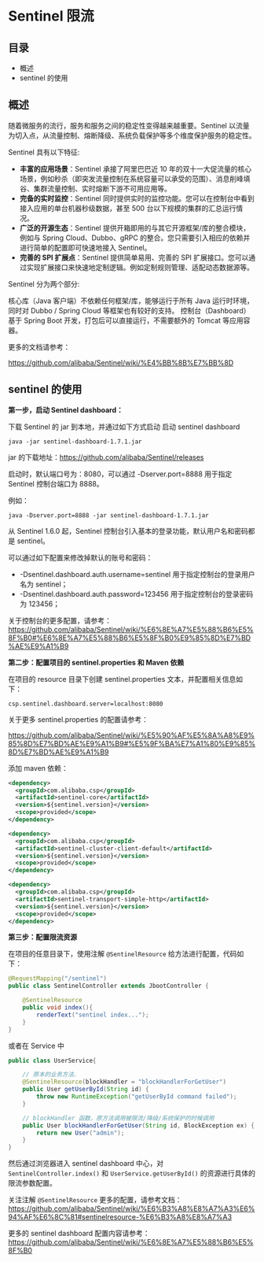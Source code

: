 # Sentinel 限流

## 目录

- 概述
- sentinel 的使用

## 概述
随着微服务的流行，服务和服务之间的稳定性变得越来越重要。Sentinel 以流量为切入点，从流量控制、熔断降级、系统负载保护等多个维度保护服务的稳定性。

Sentinel 具有以下特征:

- **丰富的应用场景**：Sentinel 承接了阿里巴巴近 10 年的双十一大促流量的核心场景，例如秒杀（即突发流量控制在系统容量可以承受的范围）、消息削峰填谷、集群流量控制、实时熔断下游不可用应用等。
- **完备的实时监控**：Sentinel 同时提供实时的监控功能。您可以在控制台中看到接入应用的单台机器秒级数据，甚至 500 台以下规模的集群的汇总运行情况。
- **广泛的开源生态**：Sentinel 提供开箱即用的与其它开源框架/库的整合模块，例如与 Spring Cloud、Dubbo、gRPC 的整合。您只需要引入相应的依赖并进行简单的配置即可快速地接入 Sentinel。
- **完善的 SPI 扩展点**：Sentinel 提供简单易用、完善的 SPI 扩展接口。您可以通过实现扩展接口来快速地定制逻辑。例如定制规则管理、适配动态数据源等。



Sentinel 分为两个部分:

核心库（Java 客户端）不依赖任何框架/库，能够运行于所有 Java 运行时环境，同时对 Dubbo / Spring Cloud 等框架也有较好的支持。
控制台（Dashboard）基于 Spring Boot 开发，打包后可以直接运行，不需要额外的 Tomcat 等应用容器。


更多的文档请参考：

https://github.com/alibaba/Sentinel/wiki/%E4%BB%8B%E7%BB%8D


## sentinel 的使用

**第一步，启动 Sentinel dashboard：**

下载 Sentinel 的 jar 到本地，并通过如下方式启动 启动 sentinel dashboard

```
java -jar sentinel-dashboard-1.7.1.jar
```

 jar 的下载地址：https://github.com/alibaba/Sentinel/releases

启动时，默认端口号为：8080，可以通过 -Dserver.port=8888 用于指定 Sentinel 控制台端口为 8888。

例如：

```
java -Dserver.port=8888 -jar sentinel-dashboard-1.7.1.jar
```

从 Sentinel 1.6.0 起，Sentinel 控制台引入基本的登录功能，默认用户名和密码都是 sentinel。

可以通过如下配置来修改掉默认的账号和密码：
- -Dsentinel.dashboard.auth.username=sentinel 用于指定控制台的登录用户名为 sentinel；
- -Dsentinel.dashboard.auth.password=123456 用于指定控制台的登录密码为 123456；

关于控制台的更多配置，请参考：
https://github.com/alibaba/Sentinel/wiki/%E6%8E%A7%E5%88%B6%E5%8F%B0#%E6%8E%A7%E5%88%B6%E5%8F%B0%E9%85%8D%E7%BD%AE%E9%A1%B9

**第二步：配置项目的 sentinel.properties 和 Maven 依赖**
  
  在项目的 resource 目录下创建 sentinel.properties 文本，并配置相关信息如下：

  ```
csp.sentinel.dashboard.server=localhost:8080
  ```
关于更多 sentinel.properties 的配置请参考：

https://github.com/alibaba/Sentinel/wiki/%E5%90%AF%E5%8A%A8%E9%85%8D%E7%BD%AE%E9%A1%B9#%E5%9F%BA%E7%A1%80%E9%85%8D%E7%BD%AE%E9%A1%B9


  添加 maven 依赖：

  ```xml
<dependency>
    <groupId>com.alibaba.csp</groupId>
    <artifactId>sentinel-core</artifactId>
    <version>${sentinel.version}</version>
    <scope>provided</scope>
</dependency>

<dependency>
    <groupId>com.alibaba.csp</groupId>
    <artifactId>sentinel-cluster-client-default</artifactId>
    <version>${sentinel.version}</version>
    <scope>provided</scope>
</dependency>

<dependency>
    <groupId>com.alibaba.csp</groupId>
    <artifactId>sentinel-transport-simple-http</artifactId>
    <version>${sentinel.version}</version>
    <scope>provided</scope>
</dependency>
  ```

**第三步：配置限流资源**

在项目的任意目录下，使用注解 `@SentinelResource` 给方法进行配置，代码如下：

```java
@RequestMapping("/sentinel")
public class SentinelController extends JbootController {

    @SentinelResource
    public void index(){
        renderText("sentinel index...");
    }
}
```

或者在 Service 中

```java
public class UserService{

    // 原本的业务方法.
    @SentinelResource(blockHandler = "blockHandlerForGetUser")
    public User getUserById(String id) {
        throw new RuntimeException("getUserById command failed");
    }

    // blockHandler 函数，原方法调用被限流/降级/系统保护的时候调用
    public User blockHandlerForGetUser(String id, BlockException ex) {
        return new User("admin");
    }
}
```

然后通过浏览器进入 sentinel dashboard 中心，对 `SentinelController.index()` 和  `UserService.getUserById()` 的资源进行具体的限流参数配置。

关注注解 `@SentinelResource` 更多的配置，请参考文档： https://github.com/alibaba/Sentinel/wiki/%E6%B3%A8%E8%A7%A3%E6%94%AF%E6%8C%81#sentinelresource-%E6%B3%A8%E8%A7%A3

更多的 sentinel dashboard 配置内容请参考：https://github.com/alibaba/Sentinel/wiki/%E6%8E%A7%E5%88%B6%E5%8F%B0